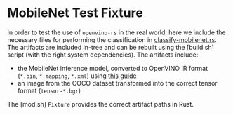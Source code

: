 # MobileNet Test Fixture

In order to test the use of `openvino-rs` in the real world, here we include the necessary files for
performing the classification in [classify-mobilenet.rs](../classify-mobilenet.rs). The artifacts
are included in-tree and can be rebuilt using the [build.sh] script (with the right system
dependencies). The artifacts include:
 - the MobileNet inference model, converted to OpenVINO IR format (`*.bin`, `*.mapping`, `*.xml`)
   using [this
   guide](https://github.com/openvinotoolkit/open_model_zoo/blob/master/models/public/mobilenet-v2-1.0-224/model.yml)
 - an image from the COCO dataset transformed into the correct tensor format (`tensor-*.bgr`)

The [mod.sh] `Fixture` provides the correct artifact paths in Rust.
